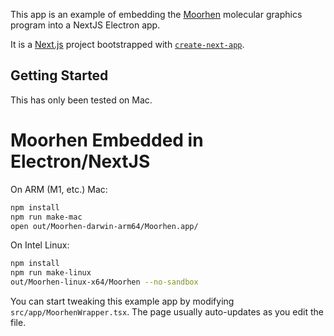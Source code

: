 This app is an example of embedding the [Moorhen](https://github.com/moorhen-coot/Moorhen) molecular graphics program into a NextJS Electron app.

It is a [Next.js](https://nextjs.org) project bootstrapped with [`create-next-app`](https://nextjs.org/docs/app/api-reference/cli/create-next-app).

## Getting Started

This has only been tested on Mac.

# Moorhen Embedded in Electron/NextJS

On ARM (M1, etc.) Mac:
```bash
npm install
npm run make-mac
open out/Moorhen-darwin-arm64/Moorhen.app/
```

On Intel Linux:
```bash
npm install
npm run make-linux
out/Moorhen-linux-x64/Moorhen --no-sandbox
```

You can start tweaking this example app by modifying `src/app/MoorhenWrapper.tsx`. The page usually auto-updates as you edit the file.
